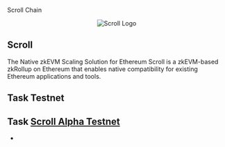 Scroll Chain

<p align="center">
  <img src="https://avatars.githubusercontent.com/u/87750292?s=200&v=4](https://scroll.io/static/media/logo_with_text.7c6cafcac81093d6f83b.png" alt="Scroll Logo">
</p>

## Scroll
The Native zkEVM Scaling Solution for Ethereum
Scroll is a zkEVM-based zkRollup on Ethereum that enables native compatibility for existing Ethereum applications and tools.

## Task Testnet

## Task <a href="https://github.com/blockReal/Task-Testnet/tree/main/Scroll/Pre-alpha%20Testnet">Scroll Alpha Testnet</a> 
- 

